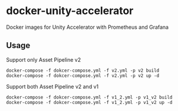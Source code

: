 # docker-unity-accelerator
Docker images for Unity Accelerator with Prometheus and Grafana

## Usage

Support only Asset Pipeline v2

```
docker-compose -f dokcer-compose.yml -f v2.yml -p v2 build
docker-compose -f dokcer-compose.yml -f v2.yml -p v2 up -d
```

Support both Asset Pipeline v2 and v1

```
docker-compose -f dokcer-compose.yml -f v1_2.yml -p v1_v2 build
docker-compose -f dokcer-compose.yml -f v1_2.yml -p v1_v2 up -d
```

